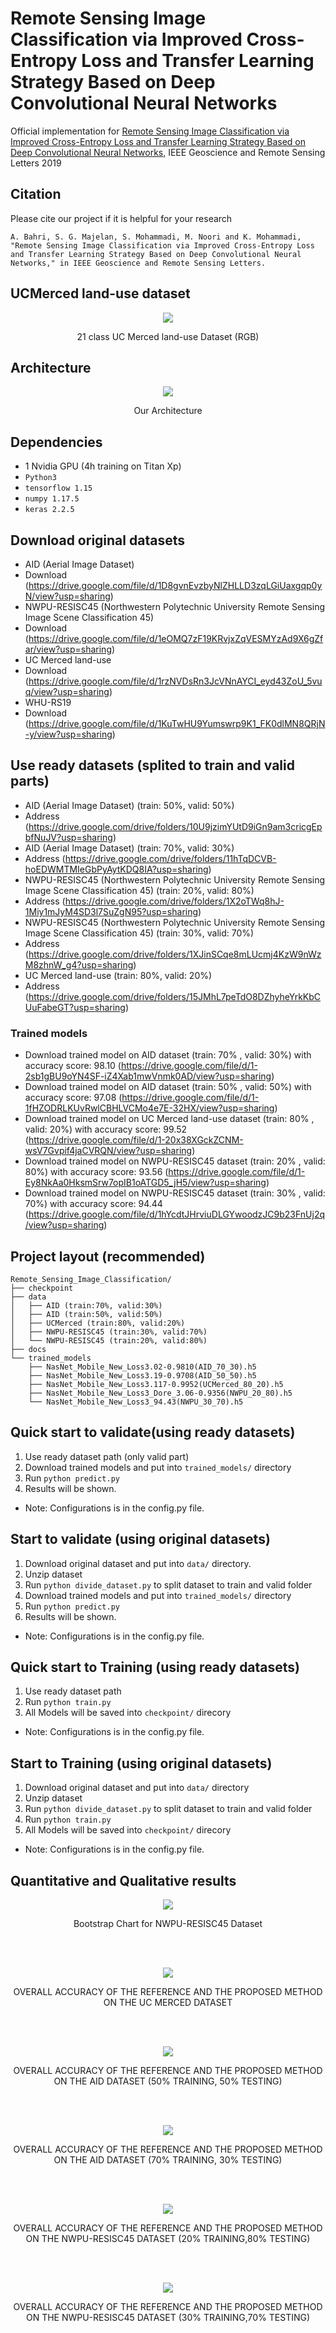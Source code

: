 #  Remote Sensing Image Classification via Improved Cross-Entropy Loss and Transfer Learning Strategy Based on Deep Convolutional Neural Networks
Official implementation for [Remote Sensing Image Classification via Improved Cross-Entropy Loss and Transfer Learning Strategy Based on Deep Convolutional Neural Networks](https://ieeexplore.ieee.org/abstract/document/8844264), IEEE Geoscience and Remote Sensing Letters 2019

## Citation
Please cite our project if it is helpful for your research
```
A. Bahri, S. G. Majelan, S. Mohammadi, M. Noori and K. Mohammadi, "Remote Sensing Image Classification via Improved Cross-Entropy Loss and Transfer Learning Strategy Based on Deep Convolutional Neural Networks," in IEEE Geoscience and Remote Sensing Letters.

```
## UCMerced land-use dataset
<p align="center">
    <img src="https://github.com/AliBahri94/Remote-Sensing-Image-Classification/blob/master/docs/d5a84f12-91af-4b3d-8096-2d4a5e641ecc-usa.png">
</p> 
<p align="center">
    21 class UC Merced land-use Dataset (RGB)
</p>

## Architecture
<p align="center">
    <img src="https://github.com/AliBahri94/Remote-Sensing-Image-Classification/blob/master/docs/08191186-61c0-4298-80f0-85825f8ba2b4-udsd.png">
</p> 
<p align="center">
    Our Architecture
</p>

## Dependencies
- 1 Nvidia GPU (4h training on Titan Xp)
- ``Python3``
- ``tensorflow 1.15``
- ``numpy 1.17.5``
- ``keras 2.2.5``

## Download original datasets
- AID (Aerial Image Dataset)
- Download (https://drive.google.com/file/d/1D8gvnEvzbyNlZHLLD3zqLGiUaxgqp0yN/view?usp=sharing)
- NWPU-RESISC45 (Northwestern Polytechnic University Remote Sensing Image Scene Classification 45)
- Download (https://drive.google.com/file/d/1eOMQ7zF19KRvjxZqVESMYzAd9X6gZfar/view?usp=sharing)
- UC Merced land-use
- Download (https://drive.google.com/file/d/1rzNVDsRn3JcVNnAYCI_eyd43ZoU_5vuq/view?usp=sharing)
- WHU-RS19
- Download (https://drive.google.com/file/d/1KuTwHU9Yumswrp9K1_FK0dlMN8QRjN-y/view?usp=sharing)

## Use ready datasets (splited to train and valid parts)
- AID (Aerial Image Dataset) (train: 50%, valid: 50%)
- Address (https://drive.google.com/drive/folders/10U9jzimYUtD9iGn9am3cricgEpbfNuJV?usp=sharing)
- AID (Aerial Image Dataset) (train: 70%, valid: 30%)
- Address (https://drive.google.com/drive/folders/11hTqDCVB-hoEDWMTMIeGbPyAytKDQ8IA?usp=sharing)
- NWPU-RESISC45 (Northwestern Polytechnic University Remote Sensing Image Scene Classification 45) (train: 20%, valid: 80%)
- Address (https://drive.google.com/drive/folders/1X2oTWq8hJ-1Miy1mJyM4SD3l7SuZgN95?usp=sharing)
- NWPU-RESISC45 (Northwestern Polytechnic University Remote Sensing Image Scene Classification 45) (train: 30%, valid: 70%)
- Address (https://drive.google.com/drive/folders/1XJinSCqe8mLUcmj4KzW9nWzM8zhnW_g4?usp=sharing)
- UC Merced land-use (train: 80%, valid: 20%)
- Address (https://drive.google.com/drive/folders/15JMhL7peTdO8DZhyheYrkKbCUuFabeGT?usp=sharing)

### Trained models
- Download trained model on AID dataset (train: 70% , valid: 30%) with accuracy score: 98.10 (https://drive.google.com/file/d/1-2sb1gBU9oYN4SF-iZ4Xab1mwVnmk0AD/view?usp=sharing)
- Download trained model on AID dataset (train: 50% , valid: 50%) with accuracy score: 97.08 (https://drive.google.com/file/d/1-1fHZODRLKUvRwlCBHLVCMo4e7E-32HX/view?usp=sharing)
- Download trained model on UC Merced land-use dataset (train: 80% , valid: 20%) with accuracy score: 99.52 (https://drive.google.com/file/d/1-20x38XGckZCNM-wsV7Gvpif4jaCVRQN/view?usp=sharing)
- Download trained model on NWPU-RESISC45 dataset (train: 20% , valid: 80%) with accuracy score: 93.56 (https://drive.google.com/file/d/1-Ey8NkAa0HksmSrw7opIB1oATGD5_jH5/view?usp=sharing)
- Download trained model on NWPU-RESISC45 dataset (train: 30% , valid: 70%) with accuracy score: 94.44 (https://drive.google.com/file/d/1hYcdtJHrviuDLGYwoodzJC9b23FnUj2q/view?usp=sharing)

## Project layout (recommended)
```
Remote_Sensing_Image_Classification/
├── checkpoint
├── data
│   ├── AID (train:70%, valid:30%)
│   ├── AID (train:50%, valid:50%)
│   ├── UCMerced (train:80%, valid:20%)
│   ├── NWPU-RESISC45 (train:30%, valid:70%)
│   └── NWPU-RESISC45 (train:20%, valid:80%)
├── docs
└── trained_models
    ├── NasNet_Mobile_New_Loss3.02-0.9810(AID_70_30).h5
    ├── NasNet_Mobile_New_Loss3.19-0.9708(AID_50_50).h5
    ├── NasNet_Mobile_New_Loss3.117-0.9952(UCMerced_80_20).h5
    ├── NasNet_Mobile_New_Loss3_Dore_3.06-0.9356(NWPU_20_80).h5
    └── NasNet_Mobile_New_Loss3_94.43(NWPU_30_70).h5

```
## Quick start to validate(using ready datasets)
1. Use ready dataset path (only valid part)
2. Download trained models and put into ``trained_models/`` directory
3. Run ``python predict.py``
4. Results will be shown.
- Note: Configurations is in the config.py file.

## Start to validate (using original datasets)
1. Download original dataset and put into ``data/`` directory.
2. Unzip dataset
3. Run ``python divide_dataset.py`` to split dataset to train and valid folder
4. Download trained models and put into ``trained_models/`` directory
5. Run ``python predict.py``
6. Results will be shown.
- Note: Configurations is in the config.py file.

## Quick start to Training (using ready datasets)
1. Use ready dataset path
2. Run ``python train.py``
3. All Models will be saved into ``checkpoint/`` direcory
- Note: Configurations is in the config.py file.

## Start to Training (using original datasets)
1. Download original dataset and put into ``data/`` directory
2. Unzip dataset
3. Run ``python divide_dataset.py`` to split dataset to train and valid folder
4. Run ``python train.py``
5. All Models will be saved into ``checkpoint/`` direcory
- Note: Configurations is in the config.py file.

## Quantitative and Qualitative results
<p align="center">
    <img src="https://github.com/AliBahri94/Remote-Sensing-Image-Classification/blob/master/docs/Bootstrap Chart.PNG">
</p> 
<p align="center">
    Bootstrap Chart for NWPU-RESISC45 Dataset
</p>
<!-- blank line -->
<br>
<!-- blank line -->
<!-- blank line -->
<br>
<!-- blank line -->
<p align="center">
    <img src="https://github.com/AliBahri94/Remote-Sensing-Image-Classification/blob/master/docs/t_1.PNG">
</p> 
<p align="center">
    OVERALL ACCURACY OF THE REFERENCE AND THE PROPOSED METHOD ON THE UC MERCED DATASET
</p>
<!-- blank line -->
<br>
<!-- blank line -->
<!-- blank line -->
<br>
<!-- blank line -->
<p align="center">
    <img src="https://github.com/AliBahri94/Remote-Sensing-Image-Classification/blob/master/docs/t_2.PNG">
</p> 
<p align="center">
    OVERALL ACCURACY OF THE REFERENCE AND THE PROPOSED METHOD ON THE AID DATASET (50% TRAINING, 50% TESTING)
</p>
<!-- blank line -->
<br>
<!-- blank line -->
<!-- blank line -->
<br>
<!-- blank line -->
<p align="center">
    <img src="https://github.com/AliBahri94/Remote-Sensing-Image-Classification/blob/master/docs/t_3.PNG">
</p> 
<p align="center">
    OVERALL ACCURACY OF THE REFERENCE AND THE PROPOSED METHOD ON THE AID DATASET (70% TRAINING, 30% TESTING)
</p>
<!-- blank line -->
<br>
<!-- blank line -->
<!-- blank line -->
<br>
<!-- blank line -->
<p align="center">
    <img src="https://github.com/AliBahri94/Remote-Sensing-Image-Classification/blob/master/docs/t_4.PNG">
</p> 
<p align="center">
    OVERALL ACCURACY OF THE REFERENCE AND THE PROPOSED METHOD ON THE NWPU-RESISC45 DATASET (20% TRAINING,80% TESTING)
</p>
<!-- blank line -->
<br>
<!-- blank line -->
<!-- blank line -->
<br>
<!-- blank line -->
<p align="center">
    <img src="https://github.com/AliBahri94/Remote-Sensing-Image-Classification/blob/master/docs/t_5.PNG">
</p> 
<p align="center">
    OVERALL ACCURACY OF THE REFERENCE AND THE PROPOSED METHOD ON THE NWPU-RESISC45 DATASET (30% TRAINING,70% TESTING)
</p>
